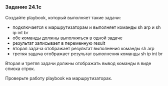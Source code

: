 ### Задание 24.1c

Создайте playbook, который выполняет такие задачи:
* подключается к маршрутизаторам и выполняет команды sh arp и sh ip int br
 * обе команды должны выполняться в одной задаче
 * результат записывает в переменную result
* вторая задача отображает результат выполнения команды sh arp
* третяя задача отображает результат выполнения команды sh ip int br

Вторая и третяя задачи должны отображать вывод команды в виде списка строк.

Проверьте работу playbook на маршрутизаторах.
